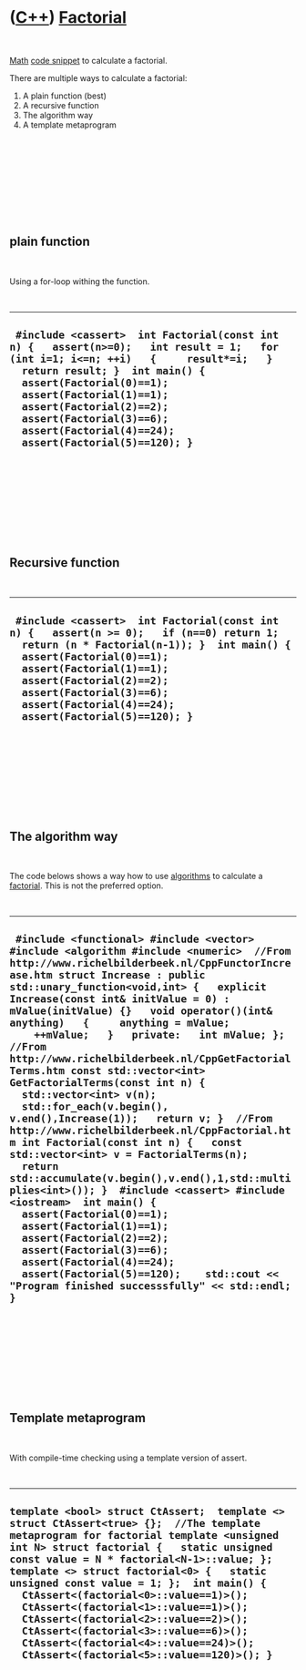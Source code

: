 



 

 

 

 

 

([C++](Cpp.htm)) [Factorial](CppFactorial.htm)
==============================================

 

[Math](CppMath.htm) [code snippet](CppCodeSnippets.htm) to calculate a
factorial.

There are multiple ways to calculate a factorial:

1.  A plain function (best)
2.  A recursive function
3.  The algorithm way
4.  A template metaprogram

 

 

 

 

 

plain function
--------------

 

Using a for-loop withing the function.

 

  -------------------------------------------------------------------------------------------------------------------------------------------------------------------------------------------------------------------------------------------------------------------------------------------------------------------------------------------------
  ` #include <cassert>  int Factorial(const int n) {   assert(n>=0);   int result = 1;   for (int i=1; i<=n; ++i)   {     result*=i;   }   return result; }  int main() {   assert(Factorial(0)==1);   assert(Factorial(1)==1);   assert(Factorial(2)==2);   assert(Factorial(3)==6);   assert(Factorial(4)==24);   assert(Factorial(5)==120); }`
  -------------------------------------------------------------------------------------------------------------------------------------------------------------------------------------------------------------------------------------------------------------------------------------------------------------------------------------------------

 

 

 

 

 

Recursive function
------------------

 

  -------------------------------------------------------------------------------------------------------------------------------------------------------------------------------------------------------------------------------------------------------------------------------------------------------------------
  ` #include <cassert>  int Factorial(const int n) {   assert(n >= 0);   if (n==0) return 1;   return (n * Factorial(n-1)); }  int main() {   assert(Factorial(0)==1);   assert(Factorial(1)==1);   assert(Factorial(2)==2);   assert(Factorial(3)==6);   assert(Factorial(4)==24);   assert(Factorial(5)==120); }`
  -------------------------------------------------------------------------------------------------------------------------------------------------------------------------------------------------------------------------------------------------------------------------------------------------------------------

 

 

 

 

 

The algorithm way
-----------------

 

The code belows shows a way how to use [algorithms](CppAlgorithm.htm) to
calculate a [factorial](CppFactorial.htm). This is not the preferred
option.

 

  ------------------------------------------------------------------------------------------------------------------------------------------------------------------------------------------------------------------------------------------------------------------------------------------------------------------------------------------------------------------------------------------------------------------------------------------------------------------------------------------------------------------------------------------------------------------------------------------------------------------------------------------------------------------------------------------------------------------------------------------------------------------------------------------------------------------------------------------------------------------------------------------------------------------------------------------------------------------------------------------------------------------------------------------------------------------------------------------------------------------
  ` #include <functional> #include <vector> #include <algorithm #include <numeric>  //From http://www.richelbilderbeek.nl/CppFunctorIncrease.htm struct Increase : public std::unary_function<void,int> {   explicit Increase(const int& initValue = 0) : mValue(initValue) {}   void operator()(int& anything)   {     anything = mValue;     ++mValue;   }   private:   int mValue; };  //From http://www.richelbilderbeek.nl/CppGetFactorialTerms.htm const std::vector<int> GetFactorialTerms(const int n) {   std::vector<int> v(n);   std::for_each(v.begin(), v.end(),Increase(1));   return v; }  //From http://www.richelbilderbeek.nl/CppFactorial.htm int Factorial(const int n) {   const std::vector<int> v = FactorialTerms(n);   return std::accumulate(v.begin(),v.end(),1,std::multiplies<int>()); }  #include <cassert> #include <iostream>  int main() {   assert(Factorial(0)==1);   assert(Factorial(1)==1);   assert(Factorial(2)==2);   assert(Factorial(3)==6);   assert(Factorial(4)==24);   assert(Factorial(5)==120);    std::cout << "Program finished successsfully" << std::endl; }`
  ------------------------------------------------------------------------------------------------------------------------------------------------------------------------------------------------------------------------------------------------------------------------------------------------------------------------------------------------------------------------------------------------------------------------------------------------------------------------------------------------------------------------------------------------------------------------------------------------------------------------------------------------------------------------------------------------------------------------------------------------------------------------------------------------------------------------------------------------------------------------------------------------------------------------------------------------------------------------------------------------------------------------------------------------------------------------------------------------------------------

 

 

 

 

 

Template metaprogram
--------------------

 

With compile-time checking using a template version of assert.

 

  ------------------------------------------------------------------------------------------------------------------------------------------------------------------------------------------------------------------------------------------------------------------------------------------------------------------------------------------------------------------------------------------------------------------------------------------------------------------------------------------------------------------------------------------------------------------------------
  ` template <bool> struct CtAssert;  template <> struct CtAssert<true> {};  //The template metaprogram for factorial template <unsigned int N> struct factorial {   static unsigned const value = N * factorial<N-1>::value; };  template <> struct factorial<0> {   static unsigned const value = 1; };  int main() {   CtAssert<(factorial<0>::value==1)>();   CtAssert<(factorial<1>::value==1)>();   CtAssert<(factorial<2>::value==2)>();   CtAssert<(factorial<3>::value==6)>();   CtAssert<(factorial<4>::value==24)>();   CtAssert<(factorial<5>::value==120)>(); } `
  ------------------------------------------------------------------------------------------------------------------------------------------------------------------------------------------------------------------------------------------------------------------------------------------------------------------------------------------------------------------------------------------------------------------------------------------------------------------------------------------------------------------------------------------------------------------------------

 

 

 

 

 





 



